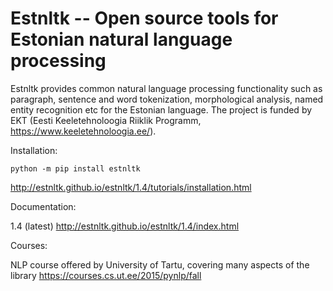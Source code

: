 Estnltk -- Open source tools for Estonian natural language processing
=====================================================================

Estnltk provides common natural language processing functionality such as paragraph, sentence and word tokenization,
morphological analysis, named entity recognition etc for the Estonian language.
The project is funded by EKT (Eesti Keeletehnoloogia Riiklik Programm, https://www.keeletehnoloogia.ee/).


Installation:

```python -m pip install estnltk```

http://estnltk.github.io/estnltk/1.4/tutorials/installation.html

Documentation:

1.4 (latest)
http://estnltk.github.io/estnltk/1.4/index.html

Courses:

NLP course offered by University of Tartu, covering many aspects of the library
https://courses.cs.ut.ee/2015/pynlp/fall